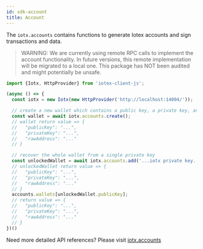 ```yaml
---
id: sdk-account
title: Account
---
```


The `iotx.accounts` contains functions to generate Iotex accounts and sign transactions and data.

> WARNING: We are currently using remote RPC calls to implement the account functionality. In future versions,
> this remote implementation will be migrated to a local one. This package has NOT been audited and might potentially be unsafe.

```js
import {Iotx, HttpProvider} from 'iotex-client-js';

(async () => {
  const iotx = new Iotx(new HttpProvider('http://localhost:14004/'));

  // create a new wallet which contains a public key, a private key, and a raw address.
  const wallet = await iotx.accounts.create();
  // wallet return value => {
  //   "publicKey": "...",
  //   "privateKey": "...",
  //   "rawAddress": "..."
  // }

  // recover the whole wallet from a single private key
  const unlockedWallet = await iotx.accounts.add('...iotx private key...');
  // unlockedWallet return value => {
  //   "publicKey": "...",
  //   "privateKey": "...",
  //   "rawAddress": "..."
  // }
  accounts.wallets[unlockedWallet.publicKey];
  // return value => {
  //   "publicKey": "...",
  //   "privateKey": "...",
  //   "rawAddress": "..."
  // }
})()
```

Need more detailed API references? Please visit [iotx.accounts](/docs/iotex-client-js#accounts)
